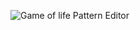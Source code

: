 ![Game of life Pattern Editor](https://github.com/user-attachments/assets/d0593be4-4d8d-49da-9a41-45802c568444)
